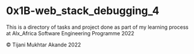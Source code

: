 # 0x1B-web_stack_debugging_4

This is a directory of tasks and project done as part of my learning process at Alx_Africa Software Engineering Programme 2022

© Tijani Mukhtar Akande 2022
